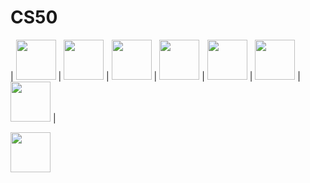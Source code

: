 # CS50
| <img src="https://user-images.githubusercontent.com/88045655/158039059-dc78059b-1543-4c88-b7ef-709e91791e4d.svg" width="64px">  | <img src="https://user-images.githubusercontent.com/88045655/158039214-f3a66aa3-dd05-46d0-8f91-ab64f13c7c00.svg" width="64px">  | <img src="https://user-images.githubusercontent.com/88045655/158039238-a27f719d-5e49-4b49-b8f3-2a389190af9a.svg" width="64px">  | <img src="https://user-images.githubusercontent.com/88045655/158039258-5da297ec-d741-4561-80db-c8f012fee841.svg" width="64px">  | <img src="https://user-images.githubusercontent.com/88045655/158039267-85991504-668d-4959-9638-58891c94cd70.svg" width="64px">  | <img src="https://user-images.githubusercontent.com/88045655/158039425-26894b40-5d42-4344-bb36-ef82aa3de162.svg" width="64px">  |  <img src="https://user-images.githubusercontent.com/88045655/158039432-d8ed3615-ea27-4d74-84e6-c27d9b2a6058.svg" width="64px"> |







<img src="https://user-images.githubusercontent.com/88045655/158039353-a7f7d13d-1756-46de-bdd7-373e0d52d432.svg" width="64px">
